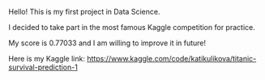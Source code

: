 Hello! This is my first project in Data Science. 

I decided to take part in the most famous Kaggle competition for practiсe. 

My score is 0.77033 and I am willing to improve it in future!

Here is my Kaggle link: https://www.kaggle.com/code/katikulikova/titanic-survival-prediction-1
